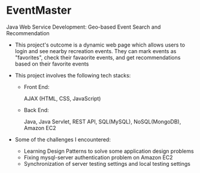 # EventMaster
Java Web Service Development: Geo-based Event Search and Recommendation



- This project's outcome is a dynamic web page which allows users to login and see nearby recreation events. They can mark events as "favorites", check their favaorite events, and get recommendations based on their favorite events

- This project involves the following tech stacks:

  - Front End:

    AJAX (HTML, CSS, JavaScript)

  - Back End:

    Java, Java Servlet, REST API, SQL(MySQL), NoSQL(MongoDB), Amazon EC2

- Some of the challenges I encountered:

  - Learning Design Patterns to solve some application design problems
  - Fixing mysql-server authentication problem on Amazon EC2
  - Synchronization of server testing settings and local testing settings

